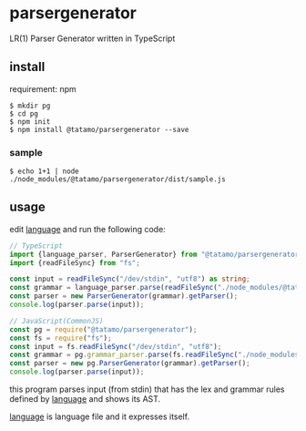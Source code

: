 # parsergenerator
LR(1) Parser Generator written in TypeScript

## install
requirement: npm
```
$ mkdir pg
$ cd pg
$ npm init
$ npm install @tatamo/parsergenerator --save
```

### sample
```
$ echo 1+1 | node ./node_modules/@tatamo/parsergenerator/dist/sample.js
```

## usage
edit [language](/language) and run the following code:
```TypeScript
// TypeScript
import {language_parser, ParserGenerator} from "@tatamo/parsergenerator";
import {readFileSync} from "fs";

const input = readFileSync("/dev/stdin", "utf8") as string;
const grammar = language_parser.parse(readFileSync("./node_modules/@tatamo/parsergenerator/language", "utf8") as string); // set the grammar file path
const parser = new ParserGenerator(grammar).getParser();
console.log(parser.parse(input));
```

```JavaScript
// JavaScript(CommonJS)
const pg = require("@tatamo/parsergenerator");
const fs = require("fs");
const input = fs.readFileSync("/dev/stdin", "utf8");
const grammar = pg.grammar_parser.parse(fs.readFileSync("./node_modules/@tatamo/parsergenerator/language", "utf8")); // set the grammar file path
const parser = new pg.ParserGenerator(grammar).getParser();
console.log(parser.parse(input));
```
this program parses input (from stdin) that has the lex and grammar rules defined by [language](/language) and shows its AST.

[language](/language) is language file and it expresses itself.
